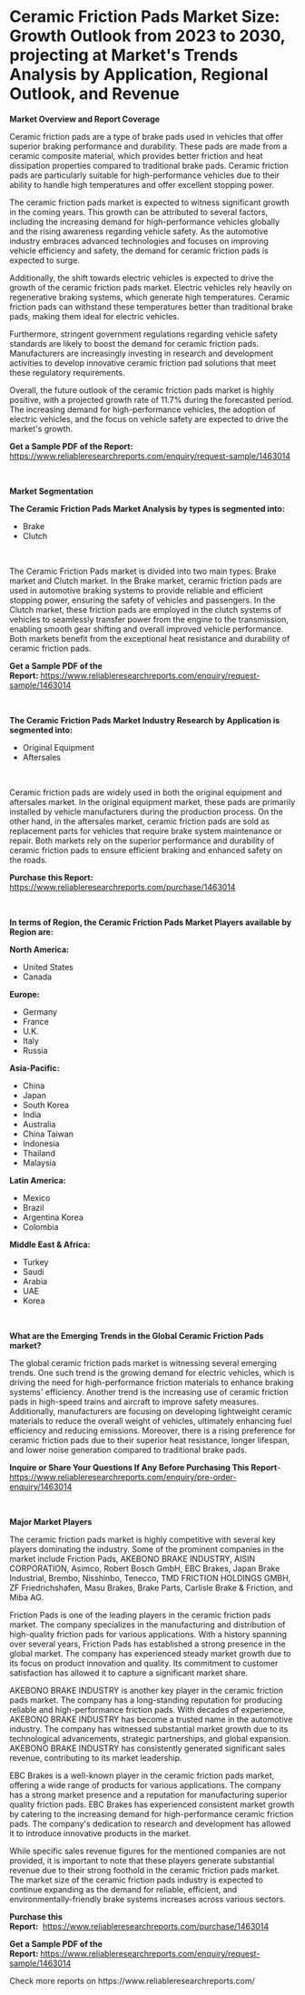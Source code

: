 <p><h1>Ceramic Friction Pads Market Size: Growth Outlook from 2023 to 2030, projecting at Market's Trends Analysis by Application, Regional Outlook, and Revenue</h1></p><p><strong>Market Overview and Report Coverage</strong></p>
<p><p>Ceramic friction pads are a type of brake pads used in vehicles that offer superior braking performance and durability. These pads are made from a ceramic composite material, which provides better friction and heat dissipation properties compared to traditional brake pads. Ceramic friction pads are particularly suitable for high-performance vehicles due to their ability to handle high temperatures and offer excellent stopping power.</p><p>The ceramic friction pads market is expected to witness significant growth in the coming years. This growth can be attributed to several factors, including the increasing demand for high-performance vehicles globally and the rising awareness regarding vehicle safety. As the automotive industry embraces advanced technologies and focuses on improving vehicle efficiency and safety, the demand for ceramic friction pads is expected to surge.</p><p>Additionally, the shift towards electric vehicles is expected to drive the growth of the ceramic friction pads market. Electric vehicles rely heavily on regenerative braking systems, which generate high temperatures. Ceramic friction pads can withstand these temperatures better than traditional brake pads, making them ideal for electric vehicles.</p><p>Furthermore, stringent government regulations regarding vehicle safety standards are likely to boost the demand for ceramic friction pads. Manufacturers are increasingly investing in research and development activities to develop innovative ceramic friction pad solutions that meet these regulatory requirements.</p><p>Overall, the future outlook of the ceramic friction pads market is highly positive, with a projected growth rate of 11.7% during the forecasted period. The increasing demand for high-performance vehicles, the adoption of electric vehicles, and the focus on vehicle safety are expected to drive the market's growth.</p></p>
<p><strong>Get a Sample PDF of the Report:</strong> <a href="https://www.reliableresearchreports.com/enquiry/request-sample/1463014">https://www.reliableresearchreports.com/enquiry/request-sample/1463014</a></p>
<p>&nbsp;</p>
<p><strong>Market Segmentation</strong></p>
<p><strong>The Ceramic Friction Pads Market Analysis by types is segmented into:</strong></p>
<p><ul><li>Brake</li><li>Clutch</li></ul></p>
<p>&nbsp;</p>
<p><p>The Ceramic Friction Pads market is divided into two main types: Brake market and Clutch market. In the Brake market, ceramic friction pads are used in automotive braking systems to provide reliable and efficient stopping power, ensuring the safety of vehicles and passengers. In the Clutch market, these friction pads are employed in the clutch systems of vehicles to seamlessly transfer power from the engine to the transmission, enabling smooth gear shifting and overall improved vehicle performance. Both markets benefit from the exceptional heat resistance and durability of ceramic friction pads.</p></p>
<p><strong>Get a Sample PDF of the Report:</strong>&nbsp;<a href="https://www.reliableresearchreports.com/enquiry/request-sample/1463014">https://www.reliableresearchreports.com/enquiry/request-sample/1463014</a></p>
<p>&nbsp;</p>
<p><strong>The Ceramic Friction Pads Market Industry Research by Application is segmented into:</strong></p>
<p><ul><li>Original Equipment</li><li>Aftersales</li></ul></p>
<p>&nbsp;</p>
<p><p>Ceramic friction pads are widely used in both the original equipment and aftersales market. In the original equipment market, these pads are primarily installed by vehicle manufacturers during the production process. On the other hand, in the aftersales market, ceramic friction pads are sold as replacement parts for vehicles that require brake system maintenance or repair. Both markets rely on the superior performance and durability of ceramic friction pads to ensure efficient braking and enhanced safety on the roads.</p></p>
<p><strong>Purchase this Report:</strong>&nbsp; <a href="https://www.reliableresearchreports.com/purchase/1463014">https://www.reliableresearchreports.com/purchase/1463014</a></p>
<p>&nbsp;</p>
<p><strong>In terms of Region, the Ceramic Friction Pads Market Players available by Region are:</strong></p>
<p>
    <p> <strong> North America: </strong>
        <ul>
            <li>United States</li>
            <li>Canada</li>
        </ul>
        </p> 
    <p> <strong> Europe: </strong>
        <ul>
            <li>Germany</li>
            <li>France</li>
            <li>U.K.</li>
            <li>Italy</li>
            <li>Russia</li>
        </ul>
        </p> 
    <p> <strong> Asia-Pacific: </strong>
        <ul>
            <li>China</li>
            <li>Japan</li>
            <li>South Korea</li>
            <li>India</li>
            <li>Australia</li>
            <li>China Taiwan</li>
            <li>Indonesia</li>
            <li>Thailand</li>
            <li>Malaysia</li>
        </ul>
        </p> 
    <p> <strong> Latin America: </strong>
        <ul>
            <li>Mexico</li>
            <li>Brazil</li>
            <li>Argentina Korea</li>
            <li>Colombia</li>
        </ul>
        </p> 
    <p> <strong> Middle East & Africa: </strong>
        <ul>
            <li>Turkey</li>
            <li>Saudi</li>
            <li>Arabia</li>
            <li>UAE</li>
            <li>Korea</li>
        </ul>
    </p>
    </p>
<p>&nbsp;</p>
<p><strong>What are the Emerging Trends in the Global Ceramic Friction Pads market?</strong></p>
<p><p>The global ceramic friction pads market is witnessing several emerging trends. One such trend is the growing demand for electric vehicles, which is driving the need for high-performance friction materials to enhance braking systems' efficiency. Another trend is the increasing use of ceramic friction pads in high-speed trains and aircraft to improve safety measures. Additionally, manufacturers are focusing on developing lightweight ceramic materials to reduce the overall weight of vehicles, ultimately enhancing fuel efficiency and reducing emissions. Moreover, there is a rising preference for ceramic friction pads due to their superior heat resistance, longer lifespan, and lower noise generation compared to traditional brake pads.</p></p>
<p><strong>Inquire or Share Your Questions If Any Before Purchasing This Report</strong>- <a href="https://www.reliableresearchreports.com/enquiry/pre-order-enquiry/1463014">https://www.reliableresearchreports.com/enquiry/pre-order-enquiry/1463014</a></p>
<p>&nbsp;</p>
<p><strong>Major Market Players</strong></p>
<p><p>The ceramic friction pads market is highly competitive with several key players dominating the industry. Some of the prominent companies in the market include Friction Pads, AKEBONO BRAKE INDUSTRY, AISIN CORPORATION, Asimco, Robert Bosch GmbH, EBC Brakes, Japan Brake Industrial, Brembo, Nisshinbo, Tenecco, TMD FRICTION HOLDINGS GMBH, ZF Friedrichshafen, Masu Brakes, Brake Parts, Carlisle Brake & Friction, and Miba AG.</p><p>Friction Pads is one of the leading players in the ceramic friction pads market. The company specializes in the manufacturing and distribution of high-quality friction pads for various applications. With a history spanning over several years, Friction Pads has established a strong presence in the global market. The company has experienced steady market growth due to its focus on product innovation and quality. Its commitment to customer satisfaction has allowed it to capture a significant market share.</p><p>AKEBONO BRAKE INDUSTRY is another key player in the ceramic friction pads market. The company has a long-standing reputation for producing reliable and high-performance friction pads. With decades of experience, AKEBONO BRAKE INDUSTRY has become a trusted name in the automotive industry. The company has witnessed substantial market growth due to its technological advancements, strategic partnerships, and global expansion. AKEBONO BRAKE INDUSTRY has consistently generated significant sales revenue, contributing to its market leadership.</p><p>EBC Brakes is a well-known player in the ceramic friction pads market, offering a wide range of products for various applications. The company has a strong market presence and a reputation for manufacturing superior quality friction pads. EBC Brakes has experienced consistent market growth by catering to the increasing demand for high-performance ceramic friction pads. The company's dedication to research and development has allowed it to introduce innovative products in the market.</p><p>While specific sales revenue figures for the mentioned companies are not provided, it is important to note that these players generate substantial revenue due to their strong foothold in the ceramic friction pads market. The market size of the ceramic friction pads industry is expected to continue expanding as the demand for reliable, efficient, and environmentally-friendly brake systems increases across various sectors.</p></p>
<p><strong>Purchase this Report:</strong>&nbsp;&nbsp;<a href="https://www.reliableresearchreports.com/purchase/1463014">https://www.reliableresearchreports.com/purchase/1463014</a></p>
<p></p>
<p><strong>Get a Sample PDF of the Report:</strong>&nbsp;<a href="https://www.reliableresearchreports.com/enquiry/request-sample/1463014">https://www.reliableresearchreports.com/enquiry/request-sample/1463014</a></p>
<p>Check more reports on https://www.reliableresearchreports.com/</p>